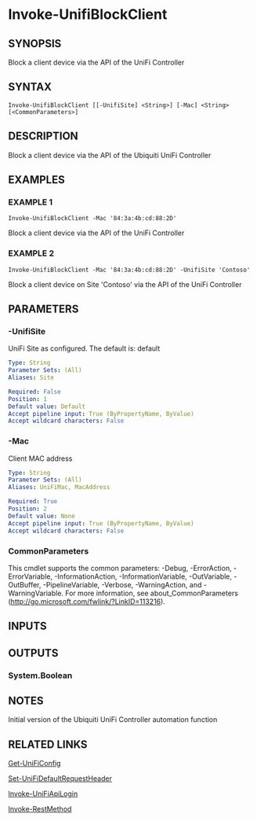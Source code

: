 ﻿---
external help file: UniFiTooling-help.xml
HelpVersion: 1.0.8
Locale: en-US
Module Guid: 7fff91a0-02eb-4df2-84d5-c7d3cd7f7a5d
Module Name: UniFiTooling
online version: https://github.com/jhochwald/UniFiTooling/raw/master/docs/Invoke-UnifiBlockClient.md
schema: 2.0.0
---

# Invoke-UnifiBlockClient

## SYNOPSIS
Block a client device via the API of the UniFi Controller

## SYNTAX

```
Invoke-UnifiBlockClient [[-UnifiSite] <String>] [-Mac] <String> [<CommonParameters>]
```

## DESCRIPTION
Block a client device via the API of the Ubiquiti UniFi Controller

## EXAMPLES

### EXAMPLE 1
```
Invoke-UnifiBlockClient -Mac '84:3a:4b:cd:88:2D'
```

Block a client device via the API of the UniFi Controller

### EXAMPLE 2
```
Invoke-UnifiBlockClient -Mac '84:3a:4b:cd:88:2D' -UnifiSite 'Contoso'
```

Block a client device on Site 'Contoso' via the API of the UniFi Controller

## PARAMETERS

### -UnifiSite
UniFi Site as configured.
The default is: default

```yaml
Type: String
Parameter Sets: (All)
Aliases: Site

Required: False
Position: 1
Default value: Default
Accept pipeline input: True (ByPropertyName, ByValue)
Accept wildcard characters: False
```

### -Mac
Client MAC address

```yaml
Type: String
Parameter Sets: (All)
Aliases: UniFiMac, MacAddress

Required: True
Position: 2
Default value: None
Accept pipeline input: True (ByPropertyName, ByValue)
Accept wildcard characters: False
```

### CommonParameters
This cmdlet supports the common parameters: -Debug, -ErrorAction, -ErrorVariable, -InformationAction, -InformationVariable, -OutVariable, -OutBuffer, -PipelineVariable, -Verbose, -WarningAction, and -WarningVariable.
For more information, see about_CommonParameters (http://go.microsoft.com/fwlink/?LinkID=113216).

## INPUTS

## OUTPUTS

### System.Boolean
## NOTES
Initial version of the Ubiquiti UniFi Controller automation function

## RELATED LINKS

[Get-UniFiConfig]()

[Set-UniFiDefaultRequestHeader]()

[Invoke-UniFiApiLogin]()

[Invoke-RestMethod]()

